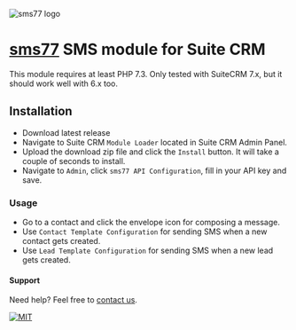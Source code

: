 ![](https://www.sms77.io/wp-content/uploads/2019/07/sms77-Logo-400x79.png "sms77 logo")

# [sms77](https://www.sms77.io/) SMS module for Suite CRM

This module requires at least PHP 7.3.
Only tested with SuiteCRM 7.x, but it should work well with 6.x too.

## Installation

- Download latest release
- Navigate to Suite CRM `Module Loader` located in Suite CRM Admin Panel.
- Upload the download zip file and click the `Install` button. It will take a couple of
  seconds to install.
- Navigate to `Admin`, click `sms77 API Configuration`, fill in your API key and save.

### Usage

- Go to a contact and click the envelope icon for composing a message.
- Use `Contact Template Configuration`  for sending SMS when a new contact gets created.
- Use `Lead Template Configuration`  for sending SMS when a new lead gets created.

#### Support

Need help? Feel free to [contact us](https://www.sms77.io/en/company/contact/).

[![MIT](https://img.shields.io/badge/License-MIT-teal.svg)](LICENSE)